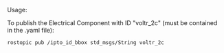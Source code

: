 Usage:

To publish the Electrical Component with ID "voltr_2c" (must be contained in the .yaml file):

```
rostopic pub /ipto_id_bbox std_msgs/String voltr_2c
```
